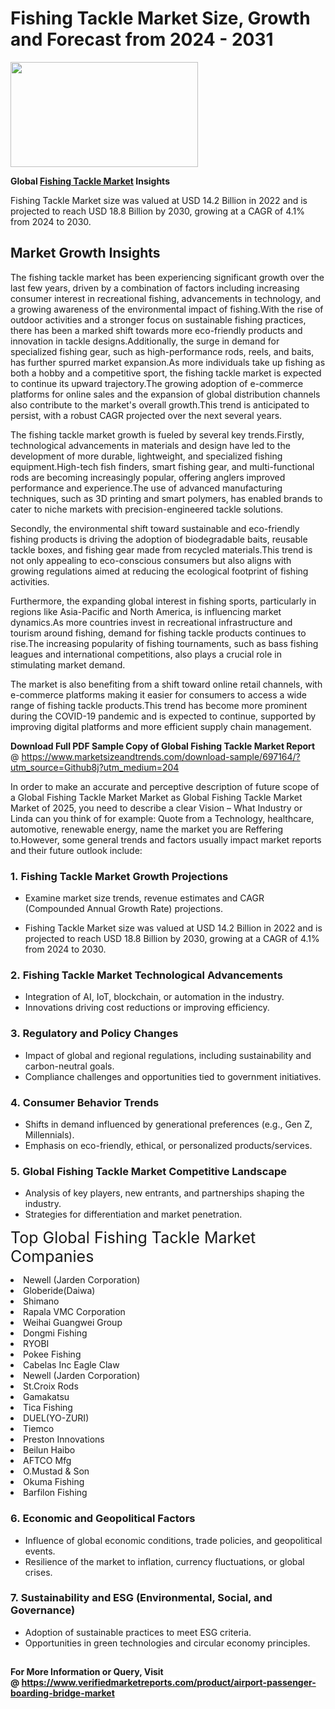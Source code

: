 <H1>Fishing Tackle Market Size, Growth and Forecast from 2024 - 2031</H1><img class="aligncenter size-medium wp-image-584254" src="https://thirdeyenews.in/wp-content/uploads/2024/09/Global-Market-Research-300x168.jpeg" alt="" width="300" height="168" /><p><strong>Global&nbsp;<a href="https://www.marketsizeandtrends.com/download-sample/697164/?utm_source=Github8j?utm_medium=204">Fishing Tackle Market</a> Insights</strong></p><p>Fishing Tackle Market size was valued at USD 14.2 Billion in 2022 and is projected to reach USD 18.8 Billion by 2030, growing at a CAGR of 4.1% from 2024 to 2030.</p><p><h2>Market Growth Insights</h2> <p>The fishing tackle market has been experiencing significant growth over the last few years, driven by a combination of factors including increasing consumer interest in recreational fishing, advancements in technology, and a growing awareness of the environmental impact of fishing.With the rise of outdoor activities and a stronger focus on sustainable fishing practices, there has been a marked shift towards more eco-friendly products and innovation in tackle designs.Additionally, the surge in demand for specialized fishing gear, such as high-performance rods, reels, and baits, has further spurred market expansion.As more individuals take up fishing as both a hobby and a competitive sport, the fishing tackle market is expected to continue its upward trajectory.The growing adoption of e-commerce platforms for online sales and the expansion of global distribution channels also contribute to the market's overall growth.This trend is anticipated to persist, with a robust CAGR projected over the next several years.</p> <p>The fishing tackle market growth is fueled by several key trends.Firstly, technological advancements in materials and design have led to the development of more durable, lightweight, and specialized fishing equipment.High-tech fish finders, smart fishing gear, and multi-functional rods are becoming increasingly popular, offering anglers improved performance and experience.The use of advanced manufacturing techniques, such as 3D printing and smart polymers, has enabled brands to cater to niche markets with precision-engineered tackle solutions.</p> <p>Secondly, the environmental shift toward sustainable and eco-friendly fishing products is driving the adoption of biodegradable baits, reusable tackle boxes, and fishing gear made from recycled materials.This trend is not only appealing to eco-conscious consumers but also aligns with growing regulations aimed at reducing the ecological footprint of fishing activities.</p> <p>Furthermore, the expanding global interest in fishing sports, particularly in regions like Asia-Pacific and North America, is influencing market dynamics.As more countries invest in recreational infrastructure and tourism around fishing, demand for fishing tackle products continues to rise.The increasing popularity of fishing tournaments, such as bass fishing leagues and international competitions, also plays a crucial role in stimulating market demand.</p> <p>The market is also benefiting from a shift toward online retail channels, with e-commerce platforms making it easier for consumers to access a wide range of fishing tackle products.This trend has become more prominent during the COVID-19 pandemic and is expected to continue, supported by improving digital platforms and more efficient supply chain management.</p> <p><span class=""><strong>Download Full PDF Sample Copy of Global Fishing Tackle Market Report</strong> @ <a href="https://www.marketsizeandtrends.com/download-sample/697164/?utm_source=Github8j?utm_medium=204" target="_blank">https://www.marketsizeandtrends.com/download-sample/697164/?utm_source=Github8j?utm_medium=204</a></span></p><p>In order to make an accurate and perceptive description of future scope of a Global&nbsp;Fishing Tackle Market Market as Global&nbsp;Fishing Tackle Market Market of 2025, you need to describe a clear Vision &ndash; What Industry or Linda can you think of for example: Quote from a Technology, healthcare, automotive, renewable energy, name the market you are Reffering to.However, some general trends and factors usually impact market reports and their future outlook include:</p><h3>1.&nbsp;<strong>Fishing Tackle Market Growth Projections</strong></h3><ul><li>Examine market size trends, revenue estimates and CAGR (Compounded Annual Growth Rate) projections.</li><li><p>Fishing Tackle Market size was valued at USD 14.2 Billion in 2022 and is projected to reach USD 18.8 Billion by 2030, growing at a CAGR of 4.1% from 2024 to 2030.</p></li></ul><h3>2.&nbsp;<strong>Fishing Tackle Market Technological Advancements</strong></h3><ul><li>Integration of AI, IoT, blockchain, or automation in the industry.</li><li>Innovations driving cost reductions or improving efficiency.</li></ul><h3>3.&nbsp;<strong>Regulatory and Policy Changes</strong></h3><ul><li>Impact of global and regional regulations, including sustainability and carbon-neutral goals.</li><li>Compliance challenges and opportunities tied to government initiatives.</li></ul><h3>4.&nbsp;<strong>Consumer Behavior Trends</strong></h3><ul><li>Shifts in demand influenced by generational preferences (e.g., Gen Z, Millennials).</li><li>Emphasis on eco-friendly, ethical, or personalized products/services.</li></ul><h3>5.&nbsp;<strong>Global Fishing Tackle Market Competitive Landscape</strong></h3><ul><li>Analysis of key players, new entrants, and partnerships shaping the industry.</li><li>Strategies for differentiation and market penetration.</li></ul><p data-pm-slice="1 1 []"><span style="color: inherit; font-family: inherit; font-size: 25px;">Top Global Fishing Tackle Market Companies</span></p><div class="" data-test-id=""><p><li>Newell (Jarden Corporation)</li><li> Globeride(Daiwa)</li><li> Shimano</li><li> Rapala VMC Corporation</li><li> Weihai Guangwei Group</li><li> Dongmi Fishing</li><li> RYOBI</li><li> Pokee Fishing</li><li> Cabelas Inc Eagle Claw</li><li> Newell (Jarden Corporation)</li><li> St.Croix Rods</li><li> Gamakatsu</li><li> Tica Fishing</li><li> DUEL(YO-ZURI)</li><li> Tiemco</li><li> Preston Innovations</li><li> Beilun Haibo</li><li> AFTCO Mfg</li><li> O.Mustad & Son</li><li> Okuma Fishing</li><li> Barfilon Fishing</li></p></div><h3>6.&nbsp;<strong>Economic and Geopolitical Factors</strong></h3><ul><li>Influence of global economic conditions, trade policies, and geopolitical events.</li><li>Resilience of the market to inflation, currency fluctuations, or global crises.</li></ul><h3>7.&nbsp;<strong>Sustainability and ESG (Environmental, Social, and Governance)</strong></h3><ul><li>Adoption of sustainable practices to meet ESG criteria.</li><li>Opportunities in green technologies and circular economy principles.</li></ul><h2><strong style="font-size: 14px;">For More Information or Query, Visit @&nbsp;</strong><a style="background-color: #ffffff; font-size: 14px;" href="https://www.marketsizeandtrends.com/report/fishing-tackle-market/" target="_blank">https://www.verifiedmarketreports.com/product/airport-passenger-boarding-bridge-market</a></h2>